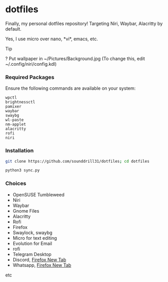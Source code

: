 # dotfiles
Finally, my personal dotfiles repository! Targeting Niri, Waybar, Alacritty by default. 

Yes, I use micro over nano, \*vi\*, emacs, etc.  


> [!TIP]
? Put wallpaper in ~/Pictures/Background.jpg (To change this, edit ~/.config/niri/config.kdl)

### Required Packages

Ensure the following commands are available on your system:

```
wpctl
brightnessctl
pamixer
waybar
swaybg
wl-paste
nm-applet
alacritty
rofi
niri
```

### Installation

```bash
git clone https://github.com/sounddrill31/dotfiles; cd dotfiles
```

```bash
python3 sync.py
```

### Choices
- OpenSUSE Tumbleweed
- Niri
- Waybar
- Gnome Files
- Alacritty
- Rofi
- Firefox
- Swaylock, swaybg
- Micro for text editing
- Evolution for Email
- rofi
- Telegram Desktop
- Discord, [Firefox New Tab](https://gist.github.com/sounddrill31/7e01a6ef562e3497e38ba583a62f7ce1)
- Whatsapp, [Firefox New Tab](https://gist.github.com/sounddrill31/a7428018778f788a95344ab9e6cb1353)

etc
